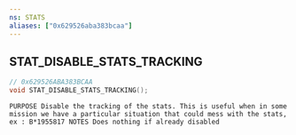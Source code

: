 ```yaml
---
ns: STATS
aliases: ["0x629526aba383bcaa"]
---
```

## STAT_DISABLE_STATS_TRACKING

```c
// 0x629526ABA383BCAA
void STAT_DISABLE_STATS_TRACKING();
```

```
PURPOSE Disable the tracking of the stats. This is useful when in some mission we have a particular situation that could mess with the stats, ex : B*1955817 NOTES Does nothing if already disabled
```

